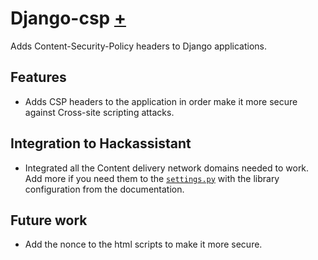 # Django-csp [+](https://django-csp.readthedocs.io/en/latest/)

Adds Content-Security-Policy headers to Django applications.

## Features

- Adds CSP headers to the application in order make it more secure against Cross-site scripting attacks.

## Integration to Hackassistant

- Integrated all the Content delivery network domains needed to work. Add more if you need them to the [`settings.py`](/app/settings.py) with the library configuration from the documentation.

## Future work

- Add the nonce to the html scripts to make it more secure.

